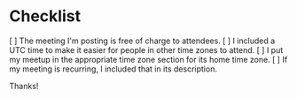 # Checklist

[ ] The meeting I'm posting is free of charge to attendees.
[ ] I included a UTC time to make it easier for people in other time zones to attend.
[ ] I put my meetup in the appropriate time zone section for its home time zone.
[ ] If my meeting is recurring, I included that in its description.

Thanks!
